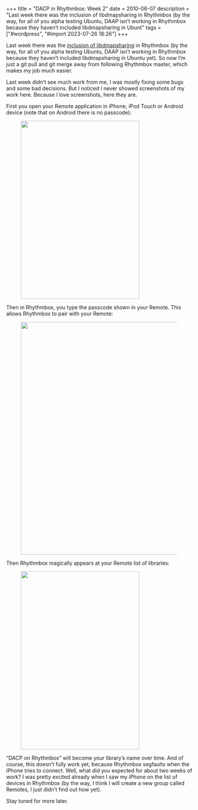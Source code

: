 +++
title = "DACP in Rhythmbox: Week 2"
date = 2010-06-07
description = "Last week there was the inclusion of libdmapsharing in Rhythmbox (by the way, for all of you alpha testing Ubuntu, DAAP isn’t working in Rhythmbox because they haven’t included libdmapsharing in Ubunt"
tags = ["#wordpress", "#Import 2023-07-26 18:26"]
+++

<p>Last week there was the <a href="https://bugzilla.gnome.org/show_bug.cgi?id=566852" target="_blank" rel="noopener">inclusion of libdmapsharing</a> in Rhythmbox (by the way, for all of you alpha testing Ubuntu, DAAP isn&#8217;t working in Rhythmbox because they haven&#8217;t included libdmapsharing in Ubuntu yet). So now I&#8217;m just a git pull and git merge away from following Rhythmbox master, which makes my job much easier.</p>
<p>Last week didn&#8217;t see much work from me, I was mostly fixing some bugs and some bad decisions. But I noticed I never showed screenshots of my work here. Because I love screenshots, here they are.</p>
<p>First you open your Remote application in iPhone, iPod Touch or Android device (note that on Android there is no passcode):</p><figure class="kg-card kg-image-card"><img src="__GHOST_URL__/content/images/2023/07/2010-10-32-13.jpg" class="kg-image" alt loading="lazy" width="320" height="480"></figure><!--kg-card-begin: markdown--><p>Then in Rhythmbox, you type the passcode shown in your Remote. This allows Rhythmbox to pair with your Remote:</p>
<!--kg-card-end: markdown--><figure class="kg-card kg-image-card"><img src="__GHOST_URL__/content/images/2023/07/screenshot_rhythmbox.png" class="kg-image" alt loading="lazy" width="864" height="627" srcset="__GHOST_URL__/content/images/size/w600/2023/07/screenshot_rhythmbox.png 600w, __GHOST_URL__/content/images/2023/07/screenshot_rhythmbox.png 864w" sizes="(min-width: 720px) 720px"></figure><!--kg-card-begin: markdown--><p>Then Rhythmbox magically appears at your Remote list of libraries:</p>
<!--kg-card-end: markdown--><figure class="kg-card kg-image-card"><img src="__GHOST_URL__/content/images/2023/07/iphone.jpg" class="kg-image" alt loading="lazy" width="320" height="480"></figure><p>&#8220;DACP on Rhythmbox&#8221; will become your library&#8217;s name over time. And of course, this doesn&#8217;t fully work yet, because Rhythmbox segfaults when the iPhone tries to connect. Well, what did you expected for about two weeks of work? I was pretty excited already when I saw my iPhone on the list of devices in Rhythmbox (by the way, I think I will create a new group called Remotes, I just didn&#8217;t find out how yet).</p>
<p>Stay tuned for more later.</p>